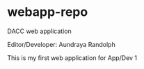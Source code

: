 # webapp-repo
DACC web application 

Editor/Developer: Aundraya Randolph

This is my first web application for App/Dev 1
